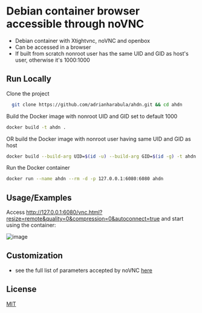 # Debian container browser accessible through noVNC

- Debian container with Xtightvnc, noVNC and openbox
- Can be accessed in a browser
- If built from scratch nonroot user has the same UID and GID as host's user, otherwise it's 1000:1000

## Run Locally

Clone the project
```bash
  git clone https://github.com/adrianharabula/ahdn.git && cd ahdn
```

Build the Docker image with nonroot UID and GID set to default 1000
```bash
docker build -t ahdn .
```
OR build the Docker image with nonroot user having same UID and GID as host
```bash
docker build --build-arg UID=$(id -u) --build-arg GID=$(id -g) -t ahdn .
```

Run the Docker container
```bash
docker run --name ahdn --rm -d -p 127.0.0.1:6080:6080 ahdn
```

## Usage/Examples

Access http://127.0.0.1:6080/vnc.html?resize=remote&quality=0&compression=0&autoconnect=true and start using the container:

![image](https://github.com/adrianharabula/debian-novnc/assets/2271038/dcb63567-fcc8-4403-8a95-e015338d9fdc)

## Customization

- see the full list of parameters accepted by noVNC [here](https://github.com/novnc/noVNC/blob/master/docs/EMBEDDING.md#parameters)

## License

[MIT](https://choosealicense.com/licenses/mit/)

